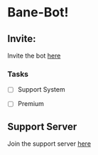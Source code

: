 # Bane-Bot!

## Invite:
Invite the bot [here](https://discordapp.com/oauth2/authorize?client_id=502522320821157898&scope=bot&permissions=2146958847)
### Tasks
- [ ] Support System
- [ ] Premium


## Support Server
Join the support server [here](https://discord.gg/Uh8k6n3)

